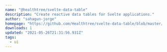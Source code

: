 ```yaml
---
name: "@healthtree/svelte-data-table"
description: "Create reactive data tables for Svelte applications."
author: "sahagun-jorge"
homepage: "https://github.com/Healthtree/svelte-data-table/blob/master/README.md"
downloads: 1
updated: "2021-05-26T21:31:56.931Z"
tags: 
  - ui
---
```

